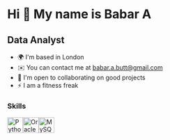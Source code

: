 Hi 👋 My name is Babar A
========================

Data Analyst
------------

* 🌍  I'm based in London
* ✉️  You can contact me at [babar.a.butt@gmail.com](mailto:babar.a.butt@gmail.com)
* 🤝  I'm open to collaborating on good projects
* ⚡  I am a fitness freak

### Skills

<p align="left">
<a href="https://www.python.org/" target="_blank" rel="noreferrer"><img src="https://raw.githubusercontent.com/danielcranney/readme-generator/main/public/icons/skills/python-colored.svg" width="36" height="36" alt="Python" /></a><a href="https://www.oracle.com/uk/index.html" target="_blank" rel="noreferrer"><img src="https://raw.githubusercontent.com/danielcranney/readme-generator/main/public/icons/skills/oracle-colored.svg" width="36" height="36" alt="Oracle" /></a><a href="https://www.mysql.com/" target="_blank" rel="noreferrer"><img src="https://raw.githubusercontent.com/danielcranney/readme-generator/main/public/icons/skills/mysql-colored.svg" width="36" height="36" alt="MySQL" /></a>
</p>

